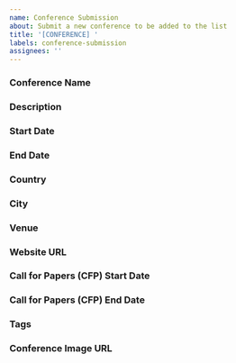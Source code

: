 ```yaml
---
name: Conference Submission
about: Submit a new conference to be added to the list
title: '[CONFERENCE] '
labels: conference-submission
assignees: ''
---
```


<!-- Please fill out the information below to submit a new conference -->

### Conference Name

<!-- The full name of the conference -->

### Description

<!-- A brief description of the conference -->

### Start Date

<!-- Format: YYYY-MM-DD -->

### End Date

<!-- Format: YYYY-MM-DD -->

### Country

### City

### Venue

<!-- If known, otherwise leave blank -->

### Website URL

### Call for Papers (CFP) Start Date

<!-- Format: YYYY-MM-DD, if applicable -->

### Call for Papers (CFP) End Date

<!-- Format: YYYY-MM-DD, if applicable -->

### Tags

<!-- List up to 8 tags, separated by commas -->

### Conference Image URL

<!-- URL to an image representing the conference (logo, banner, etc.) -->

